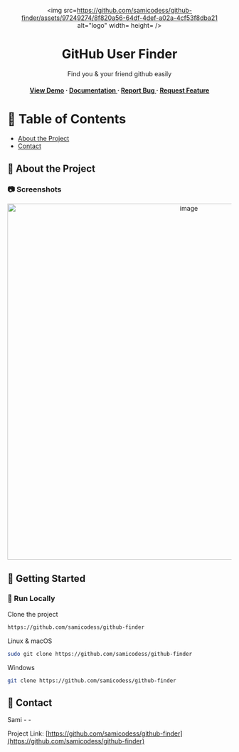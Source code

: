 <div align='center'>

<img src=https://github.com/samicodess/github-finder/assets/97249274/8f820a56-64df-4def-a02a-4cf53f8dba21 alt="logo" width= height= />

<h1>GitHub User Finder</h1>
<p>Find you & your friend github easily </p>

<h4> <a href=https://github-finder-tawny-five.vercel.app/>View Demo</a> <span> · </span> <a href="https://github.com/samicodess/github-finder/blob/master/README.md"> Documentation </a> <span> · </span> <a href="https://github.com/samicodess/github-finder/issues"> Report Bug </a> <span> · </span> <a href="https://github.com/samicodess/github-finder/issues"> Request Feature </a> </h4>


</div>

# :notebook_with_decorative_cover: Table of Contents

- [About the Project](#star2-about-the-project)
- [Contact](#handshake-contact)


## :star2: About the Project

### :camera: Screenshots
<div align="center"> <a href="https://github-finder-tawny-five.vercel.app/"><img src="https://github.com/samicodess/github-finder/assets/97249274/8f820a56-64df-4def-a02a-4cf53f8dba21" alt='image' width='800'/></a> </div>



## :toolbox: Getting Started

### :running: Run Locally

Clone the project

```bash
https://github.com/samicodess/github-finder
```
Linux & macOS
```bash
sudo git clone https://github.com/samicodess/github-finder
```
Windows
```bash
git clone https://github.com/samicodess/github-finder
```


## :handshake: Contact

Sami - -

Project Link: [https://github.com/samicodess/github-finder](https://github.com/samicodess/github-finder)

